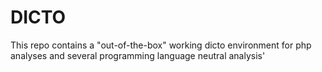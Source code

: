 # DICTO

This repo contains a "out-of-the-box" working dicto environment for php analyses and several programming language neutral analysis'
